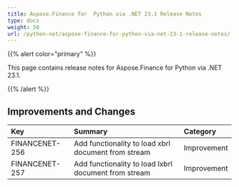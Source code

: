 ```yaml
---
title: Aspose.Finance for  Python via .NET 23.1 Release Notes
type: docs
weight: 50
url: /python-net/aspose-finance-for-python-via-net-23-1-release-notes/
---
```


{{% alert color="primary" %}}

This page contains release notes for Aspose.Finance for Python via .NET 23.1.

{{% /alert %}}

## **Improvements and Changes**

|**Key**|**Summary**|**Category**|
| :- | :- | :- |
|FINANCENET-256|Add functionality to load xbrl document from stream|Improvement|
|FINANCENET-257|Add functionality to load Ixbrl document from stream|Improvement|
